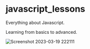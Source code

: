 # javascript_lessons


Everything about Javascript.

Learning from basics to advanced.

![Screenshot 2023-03-19 222111](https://user-images.githubusercontent.com/29164777/226198579-345c5083-4970-4816-8ae0-2d1318c58a3f.png)
